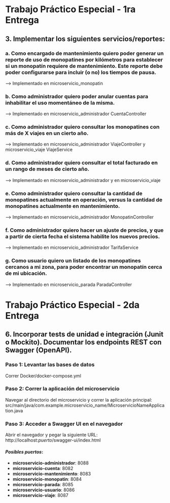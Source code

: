 <h1>Trabajo Práctico Especial - 1ra Entrega</h1>

<h2>3. Implementar los siguientes servicios/reportes:</h2>

### a. Como encargado de mantenimiento quiero poder generar un reporte de uso de monopatines por kilómetros para establecer si un monopatín requiere de mantenimiento. Este reporte debe poder configurarse para incluir (o no) los tiempos de pausa.
--> Implementado en microservicio_monopatin

### b. Como administrador quiero poder anular cuentas para inhabilitar el uso momentáneo de la misma.
--> Implementado en microservicio_administrador CuentaController

### c. Como administrador quiero consultar los monopatines con más de X viajes en un cierto año.
--> Implementado en microservicio_administrador ViajeController y microservicio_viaje ViajeService

### d. Como administrador quiero consultar el total facturado en un rango de meses de cierto año.
--> Implementado en microservicio_administrador y en microservicio_viaje

### e. Como administrador quiero consultar la cantidad de monopatines actualmente en operación, versus la cantidad de monopatines actualmente en mantenimiento.
--> Implementado en microservicio_administrador MonopatinController

### f. Como administrador quiero hacer un ajuste de precios, y que a partir de cierta fecha el sistema habilite los nuevos precios.
--> Implementado en microservicio_administrador TarifaService

### g. Como usuario quiero un listado de los monopatines cercanos a mi zona, para poder encontrar un monopatín cerca de mi ubicación.
--> Implementado en microservicio_parada ParadaController

<h1>Trabajo Práctico Especial - 2da Entrega</h1>

<h2>6. Incorporar tests de unidad e integración (Junit o Mockito). Documentar los endpoints REST con
Swagger (OpenAPI).</h2>

### **Paso 1**: Levantar las bases de datos
Correr Docker/docker-compose.yml

### **Paso 2**: Correr la aplicación del microservicio
Navegar al directorio del microservicio y correr la aplicación principal:
src/main/java/com.example.microservicio_name/MicroservicioNameApplication.java

### **Paso 3**: Acceder a Swagger UI en el navegador
Abrir el navegador y pegar la siguiente URL:
http://localhost:_puerto_/swagger-ui/index.html

#### _Posibles puertos_:
- **microservicio-administrador**: 8088
- **microservicio-cuenta**: 8082
- **microservicio-mantenimiento**: 8083
- **microservicio-monopatin**: 8084
- **microservicio-parada**: 8085
- **microservicio-usuario**: 8086
- **microservicio-viaje**: 8087
